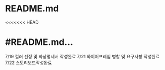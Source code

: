 # README.md
<<<<<<< HEAD

#README.md...	
=======
7/19 컬러 선정 및 화상명세서 작성완료
7/21 와이어프레임 병합 및 요구사항 작성완료
7/22 스토리보드작성완료
